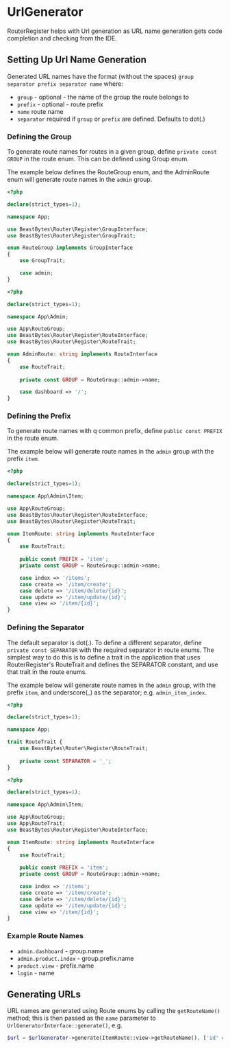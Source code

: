 # UrlGenerator

RouterRegister helps with Url generation as URL name generation gets code completion and checking from the IDE.

## Setting Up Url Name Generation
Generated URL names have the format (without the spaces) ```group separator prefix separator name``` where:

* ```group``` - optional - the name of the group the route belongs to
* ```prefix``` - optional - route prefix
* ```name``` route name
* ```separator``` required if ```group``` or ```prefix``` are defined. Defaults to dot(.)

### Defining the Group
To generate route names for routes in a given group, define ```private const GROUP``` in the route enum.
This can be defined using Group enum.

The example below defines the RouteGroup enum,
and the AdminRoute enum will generate route names in the ```admin``` group.

```php
<?php

declare(strict_types=1);

namespace App;

use BeastBytes\Router\Register\GroupInterface;
use BeastBytes\Router\Register\GroupTrait;

enum RouteGroup implements GroupInterface
{
    use GroupTrait;

    case admin;
}
```
```php
<?php

declare(strict_types=1);

namespace App\Admin;

use App\RouteGroup;
use BeastBytes\Router\Register\RouteInterface;
use BeastBytes\Router\Register\RouteTrait;

enum AdminRoute: string implements RouteInterface
{
    use RouteTrait;
    
    private const GROUP = RouteGroup::admin->name;

    case dashboard => '/';
}
```

### Defining the Prefix
To generate route names with q common prefix, define ```public const PREFIX``` in the route enum.

The example below will generate route names in the ```admin``` group with the prefix ```item```.
```php
<?php

declare(strict_types=1);

namespace App\Admin\Item;

use App\RouteGroup;
use BeastBytes\Router\Register\RouteInterface;
use BeastBytes\Router\Register\RouteTrait;

enum ItemRoute: string implements RouteInterface
{
    use RouteTrait;
    
    public const PREFIX = 'item';
    private const GROUP = RouteGroup::admin->name;

    case index => '/items';
    case create => '/item/create';
    case delete => '/item/delete/{id}';
    case update => '/item/update/{id}';
    case view => '/item/{id}';
}
```

### Defining the Separator
The default separator is dot(.). To define a different separator, define ```private const SEPARATOR```
with the required separator in route enums.
The simplest way to do this is to define a trait in the application that uses RouterRegister's RouteTrait
and defines the SEPARATOR constant, and use that trait in the route enums.

The example below will generate route names in the ```admin``` group, with the prefix ```item```,
and underscore(_) as the separator; e.g. ```admin_item_index```.
```php
<?php

declare(strict_types=1);

namespace App;

trait RouteTrait {
    use BeastBytes\Router\Register\RouteTrait;
    
    private const SEPARATOR = '_';
}
```
```php
<?php

declare(strict_types=1);

namespace App\Admin\Item;

use App\RouteGroup;
use App\RouteTrait;
use BeastBytes\Router\Register\RouteInterface;

enum ItemRoute: string implements RouteInterface
{
    use RouteTrait;
    
    public const PREFIX = 'item';
    private const GROUP = RouteGroup::admin->name;

    case index => '/items';
    case create => '/item/create';
    case delete => '/item/delete/{id}';
    case update => '/item/update/{id}';
    case view => '/item/{id}';
}
```

### Example Route Names
* ```admin.dashboard``` - group.name
* ```admin.product.index``` - group.prefix.name
* ```product.view``` - prefix.name
* ```login``` - name

## Generating URLs
URL names are generated using Route enums by calling the ```getRouteName()``` method;
this is then passed as the ```name``` parameter to ```UrlGeneratorInterface::generate()```,
e.g.
```php
$url = $urlGenerator->generate(ItemRoute::view->getRouteName(), ['id' => $item->getId()]);
```